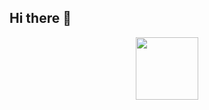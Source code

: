 ## Hi there 👋


<div id="header" align="center">
  <img src="[[https://media.giphy.com/media/M9gbBd9nbDrOTu1Mqx/giphy.gif](https://media.gifdb.com/coding-skills-loading-dk68v8z0hevjpuiv.gif](https://media.gifdb.com/coding-skills-loading-dk68v8z0hevjpuiv.gif)](https://media.gifdb.com/coding-skills-loading-dk68v8z0hevjpuiv.gif)" width="100"/>
</div>

<!--
**Prostoludin/Prostoludin** is a ✨ _special_ ✨ repository because its `README.md` (this file) appears on your GitHub profile.

Here are some ideas to get you started:

- 🔭 I’m currently working on ...
- 🌱 I’m currently learning ...
- 👯 I’m looking to collaborate on ...
- 🤔 I’m looking for help with ...
- 💬 Ask me about ...
- 📫 How to reach me: ...
- 😄 Pronouns: ...
- ⚡ Fun fact: ...
-->
